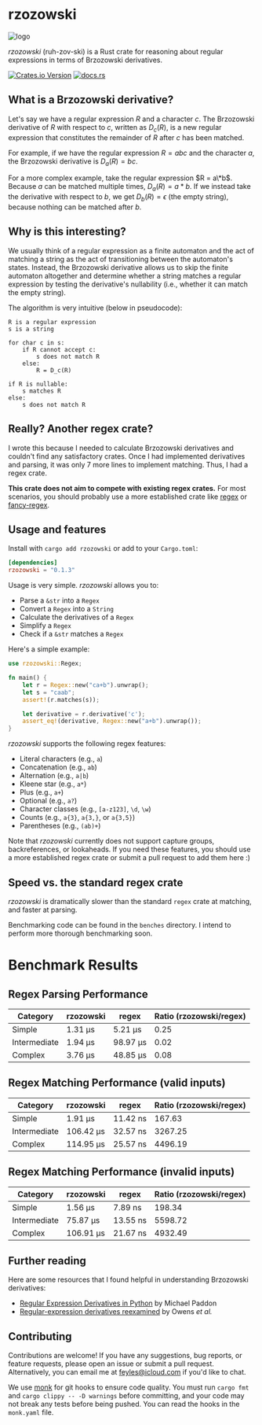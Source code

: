 # rzozowski

![logo](logo.png)

*rzozowski* (ruh-zov-ski) is a Rust crate for reasoning about regular expressions in terms of Brzozowski derivatives.

<a href="https://crates.io/crates/rzozowski"><img alt="Crates.io Version" src="https://img.shields.io/crates/v/rzozowski?link=https%3A%2F%2Fcrates.io%2Fcrates%2Frzozowski"></a> <a href="https://docs.rs/rzozowski"><img alt="docs.rs" src="https://img.shields.io/docsrs/rzozowski?link=https%3A%2F%2Fdocs.rs%2Frzozowski%2Flatest%2Frzozowski%2F"></a>

## What is a Brzozowski derivative?

Let's say we have a regular expression $R$ and a character $c$. The Brzozowski derivative of $R$ with respect to $c$, written as $D_c(R)$, is a new regular expression that constitutes the remainder of $R$ after $c$ has been matched.

For example, if we have the regular expression $R = abc$ and the character $a$, the Brzozowski derivative is $D_a(R) = bc$.

For a more complex example, take the regular expression $R = a\*b$. Because $a$ can be matched multiple times, $D_a(R) = a*b$. If we instead take the derivative with respect to $b$, we get $D_b(R) = \epsilon$ (the empty string), because nothing can be matched after $b$.

## Why is this interesting?

We usually think of a regular expression as a finite automaton and the act of matching a string as the act of transitioning between the automaton's states. Instead, the Brzozowski derivative allows us to skip the finite automaton altogether and determine whether a string matches a regular expression by testing the derivative's nullability (i.e., whether it can match the empty string).

The algorithm is very intuitive (below in pseudocode):

```
R is a regular expression
s is a string

for char c in s:
    if R cannot accept c:
        s does not match R
    else:
        R = D_c(R)

if R is nullable:
    s matches R
else:
    s does not match R
```

## Really? Another regex crate?

I wrote this because I needed to calculate Brzozowski derivatives and couldn't find any satisfactory crates. Once I had implemented derivatives and parsing, it was only 7 more lines to implement matching. Thus, I had a regex crate.

**This crate does not aim to compete with existing regex crates.** For most scenarios, you should probably use a more established crate like [regex](https://github.com/rust-lang/regex) or [fancy-regex](https://github.com/fancy-regex/fancy-regex).

## Usage and features

Install with `cargo add rzozowski` or add to your `Cargo.toml`:

```toml
[dependencies]
rzozowski = "0.1.3"
```

Usage is very simple. *rzozowski* allows you to:

- Parse a `&str` into a `Regex`
- Convert a `Regex` into a `String`
- Calculate the derivatives of a `Regex`
- Simplify a `Regex`
- Check if a `&str` matches a `Regex`

Here's a simple example:

```rust
use rzozowski::Regex;

fn main() {
    let r = Regex::new("ca+b").unwrap();
    let s = "caab";
    assert!(r.matches(s));

    let derivative = r.derivative('c');
    assert_eq!(derivative, Regex::new("a+b").unwrap());
}
```

*rzozowski* supports the following regex features:

- Literal characters (e.g., `a`)
- Concatenation (e.g., `ab`)
- Alternation (e.g., `a|b`)
- Kleene star (e.g., `a*`)
- Plus (e.g., `a+`)
- Optional (e.g., `a?`)
- Character classes (e.g., `[a-z123]`, `\d`, `\w`)
- Counts (e.g., `a{3}`, `a{3,}`, or `a{3,5}`)
- Parentheses (e.g., `(ab)+`)

Note that *rzozowski* currently does not support capture groups, backreferences, or lookaheads. If you need these features, you should use a more established regex crate or submit a pull request to add them here :)

## Speed vs. the standard regex crate

*rzozowski* is dramatically slower than the standard `regex` crate at matching, and faster at parsing.

Benchmarking code can be found in the `benches` directory. I intend to perform more thorough benchmarking soon.

# Benchmark Results

## Regex Parsing Performance

| Category | rzozowski | regex | Ratio (rzozowski/regex) |
|----------|-----------|-------|--------------------------|
| Simple | 1.31 μs | 5.21 μs | 0.25 |
| Intermediate | 1.94 μs | 98.97 μs | 0.02 |
| Complex | 3.76 μs | 48.85 μs | 0.08 |

## Regex Matching Performance (valid inputs)

| Category | rzozowski | regex | Ratio (rzozowski/regex) |
|----------|-----------|-------|--------------------------|
| Simple | 1.91 μs | 11.42 ns | 167.63 |
| Intermediate | 106.42 μs | 32.57 ns | 3267.25 |
| Complex | 114.95 μs | 25.57 ns | 4496.19 |

## Regex Matching Performance (invalid inputs)

| Category | rzozowski | regex | Ratio (rzozowski/regex) |
|----------|-----------|-------|--------------------------|
| Simple | 1.56 μs | 7.89 ns | 198.34 |
| Intermediate | 75.87 μs | 13.55 ns | 5598.72 |
| Complex | 106.91 μs | 21.67 ns | 4932.49 |

## Further reading

Here are some resources that I found helpful in understanding Brzozowski derivatives:

- [Regular Expression Derivatives in Python](https://archive.fosdem.org/2018/schedule/event/python_regex_derivatives/) by Michael Paddon
- [Regular-expression derivatives reexamined](https://www.khoury.northeastern.edu/home/turon/re-deriv.pdf) by Owens *et al.*

## Contributing

Contributions are welcome! If you have any suggestions, bug reports, or feature requests, please open an issue or submit a pull request. Alternatively, you can email me at [feyles@icloud.com](mailto:feyles@icloud.com) if you'd like to chat.

We use [monk](https://github.com/daynin/monk) for git hooks to ensure code quality. You must run `cargo fmt` and `cargo clippy -- -D warnings` before committing, and your code may not break any tests before being pushed. You can read the hooks in the `monk.yaml` file.
